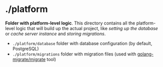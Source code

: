 # ./platform

**Folder with platform-level logic**. This directory contains all the platform-level logic that will build up the actual
project, like _setting up the database_ or _cache server instance_ and _storing migrations_.

- `./platform/database` folder with database configuration (by default, PostgreSQL)
- `./platform/migrations` folder with migration files (used
  with [golang-migrate/migrate](https://github.com/golang-migrate/migrate) tool)
